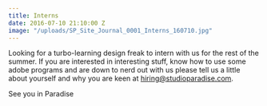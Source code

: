 ```yaml
---
title: Interns
date: 2016-07-10 21:10:00 Z
image: "/uploads/SP_Site_Journal_0001_Interns_160710.jpg"
---
```


Looking for a turbo-learning design freak to intern with us for the rest of the summer. If you are interested in interesting stuff, know how to use some adobe programs and are down to nerd out with us please tell us a little about yourself and why you are keen at hiring@studioparadise.com.

See you in Paradise